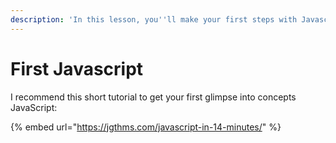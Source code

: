 ```yaml
---
description: 'In this lesson, you''ll make your first steps with Javascript for the web.'
---
```


# First Javascript

I recommend this short tutorial to get your first glimpse into concepts JavaScript:

{% embed url="https://jgthms.com/javascript-in-14-minutes/" %}

